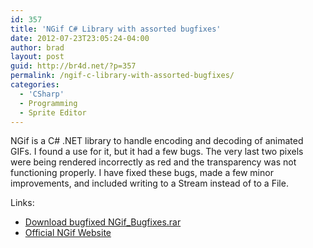 ```yaml
---
id: 357
title: 'NGif C# Library with assorted bugfixes'
date: 2012-07-23T23:05:24-04:00
author: brad
layout: post
guid: http://br4d.net/?p=357
permalink: /ngif-c-library-with-assorted-bugfixes/
categories:
  - 'CSharp'
  - Programming
  - Sprite Editor
---
```

NGif is a C# .NET library to handle encoding and decoding of animated GIFs. I found a use for it, but it had a few bugs. The very last two pixels were being rendered incorrectly as red and the transparency was not functioning properly. I have fixed these bugs, made a few minor improvements, and included writing to a Stream instead of to a File.

Links:

  * [Download bugfixed NGif_Bugfixes.rar](/images/2015/01/NGif_Bugfixes.rar)
  * [Official NGif Website](http://www.codeproject.com/Articles/11505/NGif-Animated-GIF-Encoder-for-NET)
